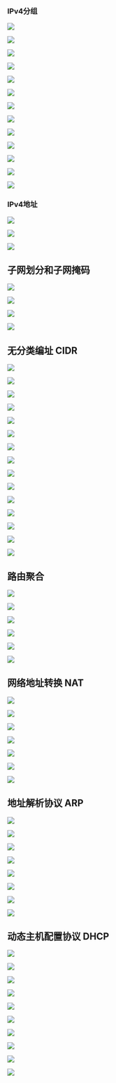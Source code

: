 ### IPv4分组

![](images/Pasted%20image%2020241122225318.png)

![](images/Pasted%20image%2020241122225609.png)

![](images/Pasted%20image%2020241122225752.png)

![](images/Pasted%20image%2020241122225954.png)

![](images/Pasted%20image%2020241122230453.png)

![](images/Pasted%20image%2020241122230630.png)

![](images/Pasted%20image%2020241122230713.png)

![](images/Pasted%20image%2020241122230940.png)

![](images/Pasted%20image%2020241122231207.png)

![](images/Pasted%20image%2020241122231341.png)

![](images/Pasted%20image%2020241122231558.png)

![](images/Pasted%20image%2020241122231641.png)

![](images/Pasted%20image%2020241122234434.png)

### IPv4地址

![](images/Pasted%20image%2020241122235602.png)

![](images/Pasted%20image%2020241123002015.png)

![](images/Pasted%20image%2020241123004747.png)

## 子网划分和子网掩码

![](images/Pasted%20image%2020241123012956.png)

![](images/Pasted%20image%2020241123013022.png)

![](images/Pasted%20image%2020241123013137.png)

![](images/Pasted%20image%2020241123013155.png)

## 无分类编址 CIDR

![](images/Pasted%20image%2020241124172714.png)

![](images/Pasted%20image%2020241124172913.png)

![](images/Pasted%20image%2020241124173056.png)

![](images/Pasted%20image%2020241124173214.png)

![](images/Pasted%20image%2020241124173242.png)

![](images/Pasted%20image%2020241124173442.png)

![](images/Pasted%20image%2020241124173559.png)

![](images/Pasted%20image%2020241124173648.png)

![](images/Pasted%20image%2020241124173754.png)

![](images/Pasted%20image%2020241124173921.png)

![](images/Pasted%20image%2020241124173958.png)

![](images/Pasted%20image%2020241124174454.png)

![](images/Pasted%20image%2020241124175044.png)

![](images/Pasted%20image%2020241124180142.png) 

![](images/Pasted%20image%2020241124180253.png)

## 路由聚合 

![](images/Pasted%20image%2020241124180818.png)

![](images/Pasted%20image%2020241124181045.png)

![](images/Pasted%20image%2020241124181146.png)

![](images/Pasted%20image%2020241124181246.png)

![](images/Pasted%20image%2020241124181347.png)

![](images/Pasted%20image%2020241124181444.png)

## 网络地址转换 NAT

![](images/Pasted%20image%2020241124182330.png)

![](images/Pasted%20image%2020241124190843.png)

![](images/Pasted%20image%2020241124191047.png)

![](images/Pasted%20image%2020241124191134.png)

![](images/Pasted%20image%2020241124191612.png)

![](images/Pasted%20image%2020241124191703.png)

![](images/Pasted%20image%2020241124193555.png)

## 地址解析协议 ARP

![](images/Pasted%20image%2020241124195754.png)

![](images/Pasted%20image%2020241124213304.png)

![](images/Pasted%20image%2020241124195915.png)

![](images/Pasted%20image%2020241124200018.png)

![](images/Pasted%20image%2020241124200106.png)

![](images/Pasted%20image%2020241124213928.png)

![](images/Pasted%20image%2020241124214607.png)

![](images/Pasted%20image%2020241124214647.png)

## 动态主机配置协议 DHCP

![](images/Pasted%20image%2020241124214755.png)

![](images/Pasted%20image%2020241124214903.png)

![](images/Pasted%20image%2020241124214943.png)

![](images/Pasted%20image%2020241124215114.png)

![](images/Pasted%20image%2020241124215255.png)

![](images/Pasted%20image%2020241124215628.png)

![](images/Pasted%20image%2020241124215650.png)

![](images/Pasted%20image%2020241124220029.png)

![](images/Pasted%20image%2020241124220426.png)

![](images/Pasted%20image%2020241124220812.png)